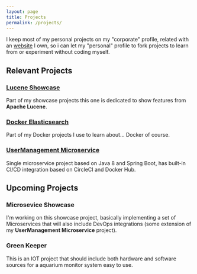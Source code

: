 ```yaml
---
layout: page
title: Projects
permalink: /projects/
---
```


I keep most of my personal projects on my "corporate" profile, related with an [website](http://www.etriphany.com) I own, so i can let my "personal" profile to fork projects to learn from or experiment without coding myself.

## Relevant Projects

### [Lucene Showcase](https://github.com/etriphany/lucene-showcase)
Part of my showcase projects this one is dedicated to show features from **Apache Lucene**.

### [Docker Elasticsearch](https://github.com/etriphany/docker-elasticsearch)
Part of my Docker projects I use to learn about... Docker of course.

### [UserManagement Microservice](https://github.com/cadu-goncalves/user-mng)
Single microservice project based on Java 8 and Spring Boot, has built-in CI/CD integration based on CircleCI and Docker Hub.


## Upcoming Projects

### Microsevice Showcase

  I'm working on this showcase project, basically implementing a set of Microservices that will also include DevOps integrations (some extension of my **UserManagement Microservice** project).

### Green Keeper

  This is an IOT project that should include both hardware and software sources for a aquarium monitor system easy to use.
